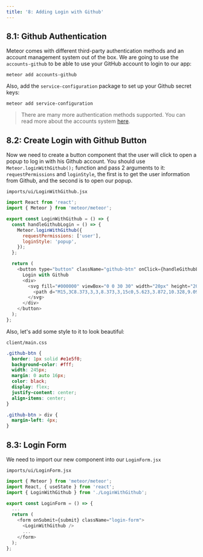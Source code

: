 ```yaml
---
title: '8: Adding Login with Github'
---
```


## 8.1: Github Authentication

Meteor comes with different third-party authentication methods and an account management system out of the box. We are going to use the `accounts-github` to be able to use your GitHub account to login to our app:

```
meteor add accounts-github
```

Also, add the `service-configuration` package to set up your Github secret keys:

```
meteor add service-configuration
```


> There are many more authentication methods supported. You can read more about the accounts system [here](https://docs.meteor.com/api/accounts.html).

## 8.2: Create Login with Github Button

Now we need to create a button component that the user will click to open a popup to log in with his Github account.
You should use `Meteor.loginWithGithub();` function and pass 2 arguments to it: `requestPermissions` and `loginStyle`, the first is to get the user information from Github, and the second is to open our popup.

`imports/ui/LoginWithGithub.jsx`

```js
import React from 'react';
import { Meteor } from 'meteor/meteor';

export const LoginWithGithub = () => {
  const handleGithubLogin = () => {
    Meteor.loginWithGithub({
      requestPermissions: ['user'],
      loginStyle: 'popup',
    });
  };

  return (
    <button type="button" className="github-btn" onClick={handleGithubLogin}>
      Login with Github
      <div>
        <svg fill="#000000" viewBox="0 0 30 30" width="20px" height="20px">
          <path d="M15,3C8.373,3,3,8.373,3,15c0,5.623,3.872,10.328,9.092,11.63C12.036,26.468,12,26.28,12,26.047v-2.051 c-0.487,0-1.303,0-1.508,0c-0.821,0-1.551-0.353-1.905-1.009c-0.393-0.729-0.461-1.844-1.435-2.526 c-0.289-0.227-0.069-0.486,0.264-0.451c0.615,0.174,1.125,0.596,1.605,1.222c0.478,0.627,0.703,0.769,1.596,0.769 c0.433,0,1.081-0.025,1.691-0.121c0.328-0.833,0.895-1.6,1.588-1.962c-3.996-0.411-5.903-2.399-5.903-5.098 c0-1.162,0.495-2.286,1.336-3.233C9.053,10.647,8.706,8.73,9.435,8c1.798,0,2.885,1.166,3.146,1.481C13.477,9.174,14.461,9,15.495,9 c1.036,0,2.024,0.174,2.922,0.483C18.675,9.17,19.763,8,21.565,8c0.732,0.731,0.381,2.656,0.102,3.594 c0.836,0.945,1.328,2.066,1.328,3.226c0,2.697-1.904,4.684-5.894,5.097C18.199,20.49,19,22.1,19,23.313v2.734 c0,0.104-0.023,0.179-0.035,0.268C23.641,24.676,27,20.236,27,15C27,8.373,21.627,3,15,3z" />
        </svg>
      </div>
    </button>
  );
};
```
Also, let's add some style to it to look beautiful: 

`client/main.css`

```css
.github-btn {
  border: 1px solid #e1e5f0;
  background-color: #fff;
  width: 245px;
  margin: 0 auto 16px;
  color: black;
  display: flex;
  justify-content: center;
  align-items: center;
}

.github-btn > div {
  margin-left: 4px;
}
```

## 8.3: Login Form

We need to import our new component into our `LoginForm.jsx`

`imports/ui/LoginForm.jsx`
```js
import { Meteor } from 'meteor/meteor';
import React, { useState } from 'react';
import { LoginWithGithub } from './LoginWithGithub';

export const LoginForm = () => {
  ...
  return (
    <form onSubmit={submit} className="login-form">
      <LoginWithGithub />
      ...
    </form>
  );
};

```